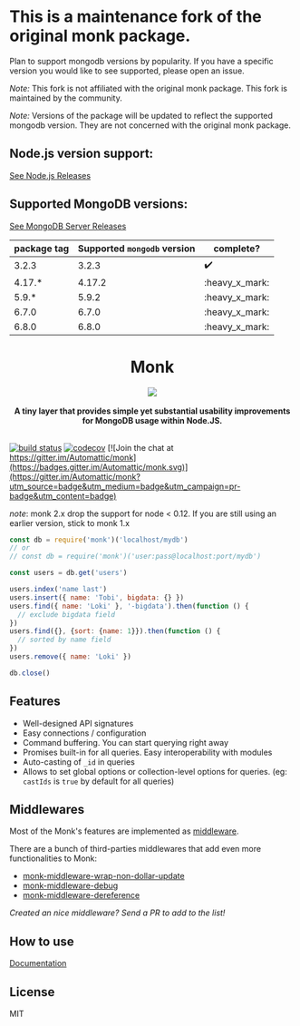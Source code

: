 <h1> This is a maintenance fork of the original monk package. </h1>

Plan to support mongodb versions by popularity. If you have a specific version you would like to see supported, please open an issue.

*Note:* This fork is not affiliated with the original monk package. This fork is maintained by the community.

*Note:* Versions of the package will be updated to reflect the supported mongodb version. They are not concerned with the original monk package.

## Node.js version support:
[See Node.js Releases](https://nodejs.org/en/about/previous-releases)

## Supported MongoDB versions:
[See MongoDB Server Releases](https://www.mongodb.com/legal/support-policy/lifecycles)

| package tag | Supported `mongodb` version | complete? |
|----------|----------|--|
| 3.2.3  | 3.2.3  | :heavy_check_mark: |
| 4.17.* | 4.17.2 | :heavy_x_mark: |
| 5.9.*  | 5.9.2  | :heavy_x_mark: |
| 6.7.0  | 6.7.0  | :heavy_x_mark: |
| 6.8.0  | 6.8.0  | :heavy_x_mark: |


<h1 align="center">Monk</h1>

<div align="center">
  <img src="https://avatars2.githubusercontent.com/u/28830676?v=3&s=200" />
</div>
<br />
<div align="center">
  <strong>A tiny layer that provides simple yet substantial usability
improvements for MongoDB usage within Node.JS.</strong>
</div>
<br />

[![build status](https://secure.travis-ci.org/Automattic/monk.svg?branch=master)](https://secure.travis-ci.org/Automattic/monk)
[![codecov](https://codecov.io/gh/Automattic/monk/branch/master/graph/badge.svg)](https://codecov.io/gh/Automattic/monk)
[![Join the chat at https://gitter.im/Automattic/monk](https://badges.gitter.im/Automattic/monk.svg)](https://gitter.im/Automattic/monk?utm_source=badge&utm_medium=badge&utm_campaign=pr-badge&utm_content=badge)

*note*: monk 2.x drop the support for node < 0.12. If you are still using an earlier version, stick to monk 1.x

```js
const db = require('monk')('localhost/mydb')
// or
// const db = require('monk')('user:pass@localhost:port/mydb')

const users = db.get('users')

users.index('name last')
users.insert({ name: 'Tobi', bigdata: {} })
users.find({ name: 'Loki' }, '-bigdata').then(function () {
  // exclude bigdata field
})
users.find({}, {sort: {name: 1}}).then(function () {
  // sorted by name field
})
users.remove({ name: 'Loki' })

db.close()
```

## Features

- Well-designed API signatures
- Easy connections / configuration
- Command buffering. You can start querying right away
- Promises built-in for all queries. Easy interoperability with modules
- Auto-casting of `_id` in queries
- Allows to set global options or collection-level options for queries. (eg:
  `castIds` is `true` by default for all queries)

## Middlewares

Most of the Monk's features are implemented as [middleware](https://automattic.github.io/monk/docs/middlewares.html).

There are a bunch of third-parties middlewares that add even more functionalities to Monk:
- [monk-middleware-wrap-non-dollar-update](https://github.com/monk-middlewares/monk-middleware-wrap-non-dollar-update)
- [monk-middleware-debug](https://github.com/monk-middlewares/monk-middleware-debug)
- [monk-middleware-dereference](https://github.com/monk-middlewares/monk-middleware-dereference)

*Created an nice middleware? Send a PR to add to the list!*

## How to use

[Documentation](https://Automattic.github.io/monk)

## License

MIT
